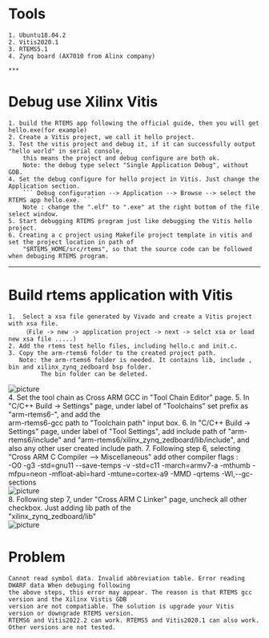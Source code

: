 # Tools 
    1. Ubuntu18.04.2
    2. Vitis2020.1
    3. RTEMS5.1
    4. Zynq board (AX7010 from Alinx company)
    
    ***
    
# Debug use Xilinx Vitis
    1. build the RTEMS app following the official guide, then you will get hello.exe(for example)
    2. Create a Vitis project, we call it hello project. 
    3. Test the vitis project and debug it, if it can successfully output "hello world" in serial console,    
        this means the project and debug configure are both ok.   
        Note: the debug type select "Single Application Debug", without GDB.   
    4. Set the debug configure for hello project in Vitis. Just change the Application section.    
        ``` Debug configuration --> Application --> Browse --> select the RTEMS app hello.exe. ```   
        Note : change the ".elf" to ".exe" at the right bottom of the file select window.
    5. Start debugging RTEMS program just like debugging the Vitis hello project. 
    6. Creating a c project using Makefile project template in vitis and set the project location in path of    
        "$RTEMS_HOME/src/rtems", so that the source code can be followed when debuging RTEMS program.    

***
# Build rtems application with Vitis
    1.  Select a xsa file generated by Vivado and create a Vitis project with xsa file.    
        （File -> new -> application project -> next -> selct xsa or load new xsa file .....)   
    2. Add the rtems test hello files, including hello.c and init.c.
    3. Copy the arm-rtems6 folder to the created project path.   
       Note: the arm-rtems6 folder is needed. It contains lib, include , bin and xilinx_zynq_zedboard bsp folder.   
             The bin folder can be deleted.   
   ![picture](/img/project_struct.jpg )  
    4. Set the tool chain as Cross ARM GCC in "Tool Chain Editor"  page.
    5. In "C/C++ Build -> Settings" page, under label of "Toolchains" set prefix as "arm-rtems6-", and add the   
       arm-rtems6-gcc path to "Toolchain path" input box.
    6. In "C/C++ Build -> Settings" page, under label of "Tool Settings", add include path of "arm-rtems6/include"
       and "arm-rtems6/xilinx_zynq_zedboard/lib/include", and also any other user created include path.
    7. Following step 6, selecting "Cross ARM C Compiler --> Miscellaneous" add other compiler flags :   
       -O0 -g3  -std=gnu11 --save-temps -v  -std=c11 -march=armv7-a -mthumb -mfpu=neon -mfloat-abi=hard -mtune=cortex-a9 -MMD  -qrtems -Wl,--gc-sections   
   ![picture](/img/c_compiler_config.jpg )   
    8. Following step 7, under "Cross ARM C Linker" page, uncheck all other checkbox. Just adding lib path of the    
       "xilinx_zynq_zedboard/lib"   
   ![picture](/img/linker_set.jpg )   
       
    
    
# Problem
    Cannot read symbol data. Invalid abbreviation table. Error reading DWARF data When debuging following   
    the above steps, this error may appear. The reason is that RTEMS gcc version and the Xilinx Vistis GDB   
    version are not compatiable. The solution is upgrade your Vitis version or downgrade RTEMS version.   
    RTEMS6 and Vitis2022.2 can work. RTEMS5 and Vitis2020.1 can also work. Other versions are not tested.      

